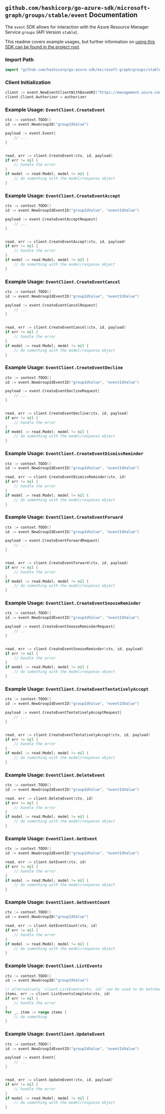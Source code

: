 
## `github.com/hashicorp/go-azure-sdk/microsoft-graph/groups/stable/event` Documentation

The `event` SDK allows for interaction with the Azure Resource Manager Service `groups` (API Version `stable`).

This readme covers example usages, but further information on [using this SDK can be found in the project root](https://github.com/hashicorp/go-azure-sdk/tree/main/docs).

### Import Path

```go
import "github.com/hashicorp/go-azure-sdk/microsoft-graph/groups/stable/event"
```


### Client Initialization

```go
client := event.NewEventClientWithBaseURI("https://management.azure.com")
client.Client.Authorizer = authorizer
```


### Example Usage: `EventClient.CreateEvent`

```go
ctx := context.TODO()
id := event.NewGroupID("groupIdValue")

payload := event.Event{
	// ...
}


read, err := client.CreateEvent(ctx, id, payload)
if err != nil {
	// handle the error
}
if model := read.Model; model != nil {
	// do something with the model/response object
}
```


### Example Usage: `EventClient.CreateEventAccept`

```go
ctx := context.TODO()
id := event.NewGroupIdEventID("groupIdValue", "eventIdValue")

payload := event.CreateEventAcceptRequest{
	// ...
}


read, err := client.CreateEventAccept(ctx, id, payload)
if err != nil {
	// handle the error
}
if model := read.Model; model != nil {
	// do something with the model/response object
}
```


### Example Usage: `EventClient.CreateEventCancel`

```go
ctx := context.TODO()
id := event.NewGroupIdEventID("groupIdValue", "eventIdValue")

payload := event.CreateEventCancelRequest{
	// ...
}


read, err := client.CreateEventCancel(ctx, id, payload)
if err != nil {
	// handle the error
}
if model := read.Model; model != nil {
	// do something with the model/response object
}
```


### Example Usage: `EventClient.CreateEventDecline`

```go
ctx := context.TODO()
id := event.NewGroupIdEventID("groupIdValue", "eventIdValue")

payload := event.CreateEventDeclineRequest{
	// ...
}


read, err := client.CreateEventDecline(ctx, id, payload)
if err != nil {
	// handle the error
}
if model := read.Model; model != nil {
	// do something with the model/response object
}
```


### Example Usage: `EventClient.CreateEventDismissReminder`

```go
ctx := context.TODO()
id := event.NewGroupIdEventID("groupIdValue", "eventIdValue")

read, err := client.CreateEventDismissReminder(ctx, id)
if err != nil {
	// handle the error
}
if model := read.Model; model != nil {
	// do something with the model/response object
}
```


### Example Usage: `EventClient.CreateEventForward`

```go
ctx := context.TODO()
id := event.NewGroupIdEventID("groupIdValue", "eventIdValue")

payload := event.CreateEventForwardRequest{
	// ...
}


read, err := client.CreateEventForward(ctx, id, payload)
if err != nil {
	// handle the error
}
if model := read.Model; model != nil {
	// do something with the model/response object
}
```


### Example Usage: `EventClient.CreateEventSnoozeReminder`

```go
ctx := context.TODO()
id := event.NewGroupIdEventID("groupIdValue", "eventIdValue")

payload := event.CreateEventSnoozeReminderRequest{
	// ...
}


read, err := client.CreateEventSnoozeReminder(ctx, id, payload)
if err != nil {
	// handle the error
}
if model := read.Model; model != nil {
	// do something with the model/response object
}
```


### Example Usage: `EventClient.CreateEventTentativelyAccept`

```go
ctx := context.TODO()
id := event.NewGroupIdEventID("groupIdValue", "eventIdValue")

payload := event.CreateEventTentativelyAcceptRequest{
	// ...
}


read, err := client.CreateEventTentativelyAccept(ctx, id, payload)
if err != nil {
	// handle the error
}
if model := read.Model; model != nil {
	// do something with the model/response object
}
```


### Example Usage: `EventClient.DeleteEvent`

```go
ctx := context.TODO()
id := event.NewGroupIdEventID("groupIdValue", "eventIdValue")

read, err := client.DeleteEvent(ctx, id)
if err != nil {
	// handle the error
}
if model := read.Model; model != nil {
	// do something with the model/response object
}
```


### Example Usage: `EventClient.GetEvent`

```go
ctx := context.TODO()
id := event.NewGroupIdEventID("groupIdValue", "eventIdValue")

read, err := client.GetEvent(ctx, id)
if err != nil {
	// handle the error
}
if model := read.Model; model != nil {
	// do something with the model/response object
}
```


### Example Usage: `EventClient.GetEventCount`

```go
ctx := context.TODO()
id := event.NewGroupID("groupIdValue")

read, err := client.GetEventCount(ctx, id)
if err != nil {
	// handle the error
}
if model := read.Model; model != nil {
	// do something with the model/response object
}
```


### Example Usage: `EventClient.ListEvents`

```go
ctx := context.TODO()
id := event.NewGroupID("groupIdValue")

// alternatively `client.ListEvents(ctx, id)` can be used to do batched pagination
items, err := client.ListEventsComplete(ctx, id)
if err != nil {
	// handle the error
}
for _, item := range items {
	// do something
}
```


### Example Usage: `EventClient.UpdateEvent`

```go
ctx := context.TODO()
id := event.NewGroupIdEventID("groupIdValue", "eventIdValue")

payload := event.Event{
	// ...
}


read, err := client.UpdateEvent(ctx, id, payload)
if err != nil {
	// handle the error
}
if model := read.Model; model != nil {
	// do something with the model/response object
}
```
